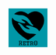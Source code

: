 <!-- Back to the Top Div -->
<div id="top"></div>
<br/>
<div align="center">
  <img src="app/src/main/res/drawable/app_icon.png" alt="logo" width"80" height="80">
</div>
<!-- Heading -->
  <!-- Logo -->
  <!-- Title of the App -->
  <!-- Brief Description of the app -->

<!-- Table of Contents -->

<!-- About the Project -->
  <!-- Description of Problem Statement -->
  <!-- Our Solution to the Problem Statement -->
  <!-- Tech stack used -->
  
<!-- Getting Started -->

<!-- Features -->
  <!-- Implimented Features -->
  <!-- Future Expectations -->

<!-- Contribution -->
  <!-- Team Members with Email and GitHub Repos -->
  
<!-- Special Thanks to Avishkar -->
